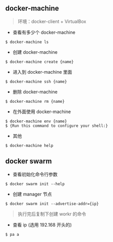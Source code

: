 ## docker-machine

>环境：docker-client + VirtualBox

- 查看有多少个 docker-machine

```
$ docker-machine ls
```

- 创建 docker-machine

```
$ docker-machine create {name}
```

- 进入到 docker-machine 里面

```
$ docker-machine ssh {name}
```

- 删除 docker-machine

```
$ docker-machine rm {name}
```

- 在外面使用 docker-machine

```
$ docker-machine env {name}
$ {Run this command to configure your shell:}
```

- 其他

```
$ docker-machine help
```

## docker swarm

- 查看初始化命令行参数

```
$ docker swarm init --help
```

- 创建 manager 节点

```
$ docker swarm init --advertise-addr={ip}
```

>执行完后复制下创建 workr 的命令

- 查看 ip (选用 192.168 开头的)

```
$ pa a  
```